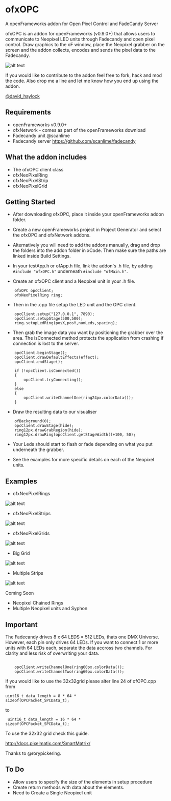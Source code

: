 ofxOPC
======

A openFrameworks addon for Open Pixel Control and FadeCandy Server

ofxOPC is an addon for openFrameworks (v0.9.0+) that allows users to communicate to Neopixel LED units through Fadecandy and open pixel control. Draw graphics to the oF window, place the Neopixel grabber on the screen and the addon collects, encodes and sends the pixel data to the Fadecandy.

![alt text](images/ofxOPC.gif "gif")

If you would like to contribute to the addon feel free to fork, hack and mod the code.
Also drop me a line and let me know how you end up using the addon.

[@david_haylock](https://twitter.com/david_haylock)

## Requirements

- openFrameworks v0.9.0+
- ofxNetwork - comes as part of the openFrameworks download
- Fadecandy unit @scanlime
- Fadecandy server <a href='https://github.com/scanlime/fadecandy'>https://github.com/scanlime/fadecandy</a> 

## What the addon includes

- The ofxOPC client class
- ofxNeoPixelRing
- ofxNeoPixelStrip
- ofxNeoPixelGrid

## Getting Started

- After downloading ofxOPC, place it inside your openFrameworks addon folder.

- Create a new openFrameworks project in Project Generator and select the ofxOPC and ofxNetwork addons.

- Alternatively you will need to add the addons manually, drag and drop the folders into the addon folder in xCode. Then make sure the paths are linked inside Build Settings. 

- In your testApp.h or ofApp.h file, link the addon's .h file, by adding  ```#include "ofxOPC.h"``` underneath ```#include "ofMain.h"```.

- Create an ofxOPC client and a Neopixel unit in your .h file.

```
	ofxOPC opcClient;
	ofxNeoPixelRing ring;
```

- Then in the .cpp file setup the LED unit and the OPC client.

```
	opcClient.setup("127.0.0.1", 7890);
	opcClient.setupStage(500,500);
	ring.setupLedRing(posX,posY,numLeds,spacing);
```

- Then grab the image data you want by positioning the grabber over the area. The isConnected method protects the application from crashing if connection is lost to the server.

````
    opcClient.beginStage();
    opcClient.drawDefaultEffects(effect);
    opcClient.endStage();
    
    if (!opcClient.isConnected())
    {
        opcClient.tryConnecting();
    }
    else
    {
		opcClient.writeChannelOne(ring24px.colorData());
    }
````

- Draw the resulting data to our visualiser

```
    ofBackground(0);
    opcClient.drawStage(hide);
    ring12px.drawGrabRegion(hide);
    ring12px.drawRing(opcClient.getStageWidth()+100, 50);
```

- Your Leds should start to flash or fade depending on what you put underneath the grabber.

- See the examples for more specific details on each of the Neopixel units.

## Examples
- ofxNeoPixelRings

![alt text](images/example_ofxNeoPixelRings.gif "rings.gif")

- ofxNeoPixelStrips

![alt text](images/example_ofxNeoPixelStrips.gif "strips.gif")

- ofxNeoPixelGrids

![alt text](images/example_ofxNeoPixelGrids.gif "grids.gif")

- Big Grid

![alt text](images/example_BigGrid.gif "biggrid.gif")

- Multiple Strips

![alt text](images/example_multiple_ofxNeoPixelStrips.gif "multiplestrips.gif")

Coming Soon

- Neopixel Chained Rings
- Multiple Neopixel units and Syphon

## Important 

The Fadecandy drives 8 x 64 LEDS = 512 LEDs, thats one DMX Universe. However, each pin only drives 64 LEDs. If you want to connect 1 or more units with 64 LEDs each, separate the data accross two channels. For clarity and less risk of overwriting your data.

<code>
	opcClient.writeChannelOne(ring60px.colorData());
	opcClient.writeChannelTwo(ring60px.colorData());
</code>

If you would like to use the 32x32grid please alter line 24 of ofOPC.cpp from

<code>uint16_t data_length = 8 * 64 * sizeof(OPCPacket_SPCData_t);</code>

to 

<code> uint16_t data_length = 16 * 64 * sizeof(OPCPacket_SPCData_t);</code>

To use the 32x32 grid check this guide.

<a href='http://docs.pixelmatix.com/SmartMatrix/'>http://docs.pixelmatix.com/SmartMatrix/</a>

Thanks to @rorypickering.

## To Do

- Allow users to specify the size of the elements in setup procedure
- Create return methods with data about the elements.
- Need to Create a Single Neopixel unit
